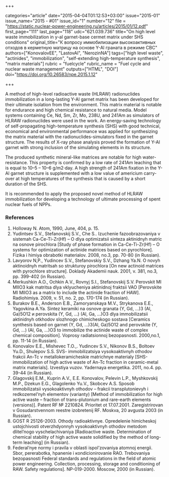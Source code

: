+++

categories="article"
date="2015-04-04T01:12:53+03:00"
issue="2015-01"
issue_name="2015 - #01"
issue_id="1"
number="12"
file = "https://static.nuclear-power-engineering.ru/articles/2015/01/12.pdf"
first_page="111"
last_page="118"
udc="621.039.736"
title="On high level waste immobilization in y-al garnet-base cermet matrix under SHS conditions"
original_title="К вопросу иммобилизации высокоактивных отходов в керметную матрицу на основе Y-Al граната в режиме СВС"
authors=["KonovalovEE", "LastovAI", "NerozinNA"]
tags=["high level waste", "actinides", "immobilization", "self-extending high-temperature synthesis", "matrix materials"]
rubric = "fuelcycle"
rubric_name = "Fuel cycle and nuclear waste management"
outputs=["HTML", "DOI"]
doi="https://doi.org/10.26583/npe.2015.1.12"

+++

A method of high-level radioactive waste (HLRAW) radionuclides immobilization in a long-lasting Y-Al garnet matrix has been developed for their ultimate isolation from the environment. This matrix material is notable for endurance and high chemical resistance to natural media. Model systems containing Ce, Nd, Sm, Zr, Mo, 238U, and 241Am as simulators of HLRAW radionuclides were used in the work. An energy-saving technology of self-propagating high-temperature synthesis (SHS) with good technical, economical and environmental performance was applied for synthesizing the matrix material with the radionuclides-simulators fixed in the garnet structure. The results of X-ray phase analysis proved the formation of Y-Al garnet with strong inclusion of the simulating elements in its structure.

The produced synthetic mineral-like matrices are notable for high water-resistance. This property is confirmed by a low rate of 241Am leaching that is equal to 10–5 – 10–6 g/m2⋅day. A high strength of 241Am fixation in the Y-Al garnet structure is supplemented with a low value of americium carry-over at high temperatures of the synthesis that is caused by a short duration of the SHS.

It is recommended to apply the proposed novel method of HLRAW immobilization for developing a technology of ultimate processing of spent nuclear fuels of NPPs.

### References

1. Holloway N. Atom, 1990, June, 404, p. 15.
2. Yudintsev S.V., Stefanovskij S.V., Chе S.. Izuchenie fazoobrazovaniya v sistemah Ca-Ce-Ti-Zr(Hf) – O dlya optimizatsii sinteza aktinidnyh matric na osnove pirochlora [Study of phase formation in Ca-Ce-Ti-Zr(Hf) – O systems for optimization of actinide matrices based on pyrochlore]. Fizika i himiya obrabotki materialov. 2008, no.3, pp. 70-80 (in Russian).
3. Lavyorov N,P., Yudincev S.V., Stefanovskiy S.V., Dzhang Ya.N. О novyh aktinoidnyh matritsah so strukturoy pirochlora [On new actinoid matrices with pyrochlore structure]. Doklady Akademii nauk. 2001, v. 381, no.3, pp. 399-402 (in Russian).
4. Меrkushkin А.О., Оchkin А.V., Rovnyj S.I., Stefanovskij S.V. Perovskit МI МIIО3 kak matritsa dlya vklyucheniya aktinidnoj fraktsii VAO [Perovskite МI МIIО3 as a matrix to include the actinide fraction of HAW]. Radiohimiya. 2009, v. 51, no. 2, pp. 170-174 (in Russian).
5. Burakov B.E., Аnderson Е.B., Zamoryanskaya М.V., Strykanova E.E., Yagovkina A.Ya. Sintez keramiki na osnove granata (Y, Gd, …)3 (Al, Ga)5O12 и perovskita (Y, Gd, ...) (Al, Ga, ...)O3 dlya immobilizatsii aktinidnyh оtkhodov slozhnogo chimicheskogo sostava [Ceramics synthesis based on garnet (Y, Gd, …)3(Al, Ga)5O12 and perovskite (Y, Gd, ...) (Al, Ga, ...)O3 to immobilize the actinide waste of complex chemical composition]. Voprosy radiatsionnoj bezopasnosti. 2000,no.1, pp. 11-14 (in Russian).
6. Коnovalov E.Е., Мishevec Т.О.,. Yudinсev S.V., Nikonov B.S., Boltoev Yu.D., Shulepov S.S. SVS- immobilizatsiya vysokoaktivnyh оthodov frakcii Аn-Tc v metallokeramicheskie matrichnye materialy [SHS-immobilization of high active waste of Аn-Tc fraction in ceramic-metal matrix materials]. Izvestiya vuzov. Yadernaya energetika. 2011, no.4. pp. 39-44 (in Russian).
7. Glagovskij E.М., Кuprin А.V., E.Е. Коnovalov, Pelevin L.P., Myshkovskij M.P., Dzekun E.G., Glagolenko Yu.V., Skobcev A.S. Sposob immobilizatsii vysokoaktivnyh оthodov – frakcii transplutonievyh i redkozemel’nyh elementov (varianty) [Method of immobilization for high active waste – fraction of trans-plutonium and rare-earth elements (versions)]. Patent RF № 2210824. Prioritet ot 17.07.2001. Zaregistrirovan v Gosudarstvennom reestre izobretenij RF. Моskva, 20 аvgusta 2003 (in Russian).
8. GOST R 25126-2003. Оthody radioaktivnye. Оpredelenie himicheskoj ustojchivosti оtverzhdyonnyh vysokoaktivnyh оthodov mеtodom dlitel’nogo vyschelachivaniya [Radioactive waste. Determination of chemical stability of high active waste solidified by the method of long-term leaching] (in Russian).
9. Federal’nye normy i pravila v оblasti ispol’zovaniya аtomnoj energii. Sbor, pererabotka, hpanenie i коndicionirovanie RAO. Trebovaniya bezopasnosti Federal standards and regulations in the field of atomic power engineering. Collection, processing, storage and conditioning of RAW. Safety regulations]. NP-019-2000. Моscow, 2000 (in Russian).